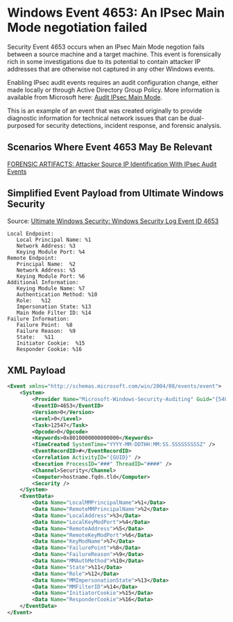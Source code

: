 # Windows Event 4653: An IPsec Main Mode negotiation failed

Security Event 4653 occurs when an IPsec Main Mode negotion fails between a source machine and a target machine. This event is forensically rich in some investigations due to its potential to contain attacker IP addresses that are otherwise not captured in any other Windows events.

Enabling IPsec audit events requires an audit configuration change, either made locally or through Active Directory Group Policy. More information is available from Microsoft here: [Audit IPsec Main Mode](https://docs.microsoft.com/en-us/windows/security/threat-protection/auditing/audit-ipsec-main-mode).

This is an example of an event that was created originally to provide diagnostic information for technical network issues that can be dual-purposed for security detections, incident response, and forensic analysis.

## Scenarios Where Event 4653 May Be Relevant
[FORENSIC ARTIFACTS: Attacker Source IP Identification With IPsec Audit Events](https://github.com/AtomicGaryBusey/AzureForensics/blob/master/FORENSIC%20ARTIFACTS:%20Attacker%20Source%20IP%20Identification%20With%20IPsec%20Audit%20Events.md)

## Simplified Event Payload from Ultimate Windows Security
Source: [Ultimate Windows Security: Windows Security Log Event ID 4653](https://www.ultimatewindowssecurity.com/securitylog/encyclopedia/event.aspx?eventid=4653)
```
Local Endpoint:
   Local Principal Name: %1
   Network Address: %3
   Keying Module Port: %4
Remote Endpoint:
   Principal Name:  %2
   Network Address: %5
   Keying Module Port: %6
Additional Information:
   Keying Module Name: %7
   Authentication Method: %10
   Role:   %12
   Impersonation State: %13
   Main Mode Filter ID: %14
Failure Information:
   Failure Point:  %8
   Failure Reason:  %9
   State:   %11
   Initiator Cookie:  %15
   Responder Cookie: %16
```

## XML Payload

```xml
<Event xmlns="http://schemas.microsoft.com/win/2004/08/events/event">
	<System>
		<Provider Name="Microsoft-Windows-Security-Auditing" Guid="{54849625-5478-4994-a5ba-3e3b0328c30d}" /> 
		<EventID>4653</EventID> 
		<Version>0</Version> 
		<Level>0</Level> 
		<Task>12547</Task> 
		<Opcode>0</Opcode> 
		<Keywords>0x8010000000000000</Keywords> 
		<TimeCreated SystemTime="YYYY-MM-DDTHH:MM:SS.SSSSSSSSSZ" /> 
		<EventRecordID>#</EventRecordID> 
		<Correlation ActivityID="{GUID}" /> 
		<Execution ProcessID="###" ThreadID="####" /> 
		<Channel>Security</Channel> 
		<Computer>hostname.fqdn.tld</Computer> 
		<Security /> 
	</System>
	<EventData>
		<Data Name="LocalMMPrincipalName">%1</Data> 
		<Data Name="RemoteMMPrincipalName">%2</Data> 
		<Data Name="LocalAddress">%3</Data> 
		<Data Name="LocalKeyModPort">%4</Data> 
		<Data Name="RemoteAddress">%5</Data> 
		<Data Name="RemoteKeyModPort">%6</Data> 
		<Data Name="KeyModName">%7</Data> 
		<Data Name="FailurePoint">%8</Data> 
		<Data Name="FailureReason">%9</Data> 
		<Data Name="MMAuthMethod">%10</Data> 
		<Data Name="State">%11</Data> 
		<Data Name="Role">%12</Data> 
		<Data Name="MMImpersonationState">%13</Data> 
		<Data Name="MMFilterID">%14</Data> 
		<Data Name="InitiatorCookie">%15</Data> 
		<Data Name="ResponderCookie">%16</Data> 
	</EventData>
</Event>
```
